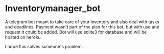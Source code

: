 # Inventorymanager_bot

A telegram bot meant to take care of your inventory and also deal with tasks and deadlines.
Payment wasn't part of the plan for this bot, but with use and request it could be added.
Bot will use sqlite3 for database and will be hosted on heroku.

I hope this solves someone's problem.
